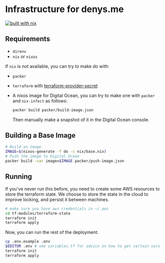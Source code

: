 # Infrastructure for denys.me

[![built with nix](https://builtwithnix.org/badge.svg)](https://builtwithnix.org)

## Requirements

- `direnv`
- `nix` or `nixos`

If `nix` is not available, you can try to make do with:

- `packer`
- `terraform` with [terraform-provider-secret](https://github.com/tweag/terraform-provider-secret)
- A nixos image for Digital Ocean, you can try to make one with `packer` and `nix-infect` as follows:

  ```sh
  packer build packer/build-image.json
  ```

  Then manually make a snapshot of it in the Digital Ocean console.

## Building a Base Image

```sh
# Build an image
IMAGE=$(nixos-generate -f do -c nix/base.nix)
# Push the image to Digital Ocean
packer build -var image=$IMAGE packer/push-image.json
```

## Running

If you've never run this before, you need to create some AWS resources to store the terraform state. We choose to store the state in the cloud to improve locking, and persist it between machines.

```sh
# make sure you have aws credentials in ~/.aws
cd tf-modules/terraform-state
terraform init
terraform apply
```

Now, you can run the rest of the deployment.
```sh
cp .env.example .env
$EDITOR .env # see variables.tf for advice on how to get certain vars
terraform init
terraform apply
```
